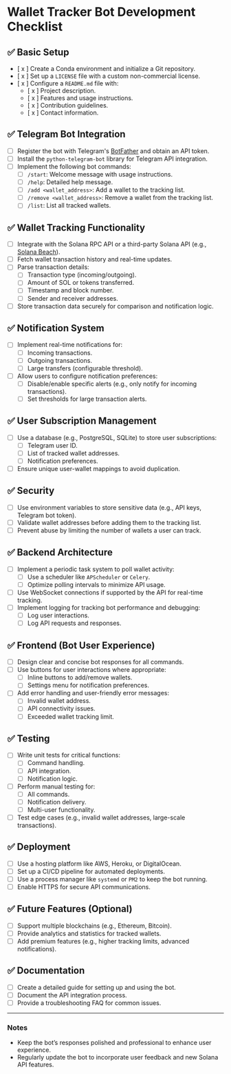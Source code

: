 # Wallet Tracker Bot Development Checklist

## ✅ **Basic Setup**
- [ x ] Create a Conda environment and initialize a Git repository.
- [ x ] Set up a `LICENSE` file with a custom non-commercial license.
- [ x ] Configure a `README.md` file with:
  - [ x ] Project description.
  - [ x ] Features and usage instructions.
  - [ x ] Contribution guidelines.
  - [ x ] Contact information.

## ✅ **Telegram Bot Integration**
- [ ] Register the bot with Telegram's [BotFather](https://core.telegram.org/bots#botfather) and obtain an API token.
- [ ] Install the `python-telegram-bot` library for Telegram API integration.
- [ ] Implement the following bot commands:
  - [ ] `/start`: Welcome message with usage instructions.
  - [ ] `/help`: Detailed help message.
  - [ ] `/add <wallet_address>`: Add a wallet to the tracking list.
  - [ ] `/remove <wallet_address>`: Remove a wallet from the tracking list.
  - [ ] `/list`: List all tracked wallets.

## ✅ **Wallet Tracking Functionality**
- [ ] Integrate with the Solana RPC API or a third-party Solana API (e.g., [Solana Beach](https://solanabeach.io/)).
- [ ] Fetch wallet transaction history and real-time updates.
- [ ] Parse transaction details:
  - [ ] Transaction type (incoming/outgoing).
  - [ ] Amount of SOL or tokens transferred.
  - [ ] Timestamp and block number.
  - [ ] Sender and receiver addresses.
- [ ] Store transaction data securely for comparison and notification logic.

## ✅ **Notification System**
- [ ] Implement real-time notifications for:
  - [ ] Incoming transactions.
  - [ ] Outgoing transactions.
  - [ ] Large transfers (configurable threshold).
- [ ] Allow users to configure notification preferences:
  - [ ] Disable/enable specific alerts (e.g., only notify for incoming transactions).
  - [ ] Set thresholds for large transaction alerts.

## ✅ **User Subscription Management**
- [ ] Use a database (e.g., PostgreSQL, SQLite) to store user subscriptions:
  - [ ] Telegram user ID.
  - [ ] List of tracked wallet addresses.
  - [ ] Notification preferences.
- [ ] Ensure unique user-wallet mappings to avoid duplication.

## ✅ **Security**
- [ ] Use environment variables to store sensitive data (e.g., API keys, Telegram bot token).
- [ ] Validate wallet addresses before adding them to the tracking list.
- [ ] Prevent abuse by limiting the number of wallets a user can track.

## ✅ **Backend Architecture**
- [ ] Implement a periodic task system to poll wallet activity:
  - [ ] Use a scheduler like `APScheduler` or `Celery`.
  - [ ] Optimize polling intervals to minimize API usage.
- [ ] Use WebSocket connections if supported by the API for real-time tracking.
- [ ] Implement logging for tracking bot performance and debugging:
  - [ ] Log user interactions.
  - [ ] Log API requests and responses.

## ✅ **Frontend (Bot User Experience)**
- [ ] Design clear and concise bot responses for all commands.
- [ ] Use buttons for user interactions where appropriate:
  - [ ] Inline buttons to add/remove wallets.
  - [ ] Settings menu for notification preferences.
- [ ] Add error handling and user-friendly error messages:
  - [ ] Invalid wallet address.
  - [ ] API connectivity issues.
  - [ ] Exceeded wallet tracking limit.

## ✅ **Testing**
- [ ] Write unit tests for critical functions:
  - [ ] Command handling.
  - [ ] API integration.
  - [ ] Notification logic.
- [ ] Perform manual testing for:
  - [ ] All commands.
  - [ ] Notification delivery.
  - [ ] Multi-user functionality.
- [ ] Test edge cases (e.g., invalid wallet addresses, large-scale transactions).

## ✅ **Deployment**
- [ ] Use a hosting platform like AWS, Heroku, or DigitalOcean.
- [ ] Set up a CI/CD pipeline for automated deployments.
- [ ] Use a process manager like `systemd` or `PM2` to keep the bot running.
- [ ] Enable HTTPS for secure API communications.

## ✅ **Future Features (Optional)**
- [ ] Support multiple blockchains (e.g., Ethereum, Bitcoin).
- [ ] Provide analytics and statistics for tracked wallets.
- [ ] Add premium features (e.g., higher tracking limits, advanced notifications).

## ✅ **Documentation**
- [ ] Create a detailed guide for setting up and using the bot.
- [ ] Document the API integration process.
- [ ] Provide a troubleshooting FAQ for common issues.

---

### **Notes**
- Keep the bot’s responses polished and professional to enhance user experience.
- Regularly update the bot to incorporate user feedback and new Solana API features.
